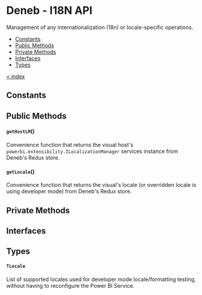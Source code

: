 # Deneb - I18N API

Management of any internationalization (18n) or locale-specific operations.

-   [Constants](#constants)
-   [Public Methods](#public-methods)
-   [Private Methods](#private-methods)
-   [Interfaces](#interfaces)
-   [Types](#types)

[< index](../README.md)

## Constants

## Public Methods

#### `getHostLM`()

Convenience function that returns the visual host's `powerbi.extensibility.ILocalizationManager` services instance from Deneb's Redux store.

#### `getLocale`()

Convenience function that returns the visual's locale (or overridden locale is using developer mode) from Deneb's Redux store.

## Private Methods

## Interfaces

## Types

#### `TLocale`

List of supported locales used for developer mode locale/formatting testing, without having to reconfigure the Power BI Service.
